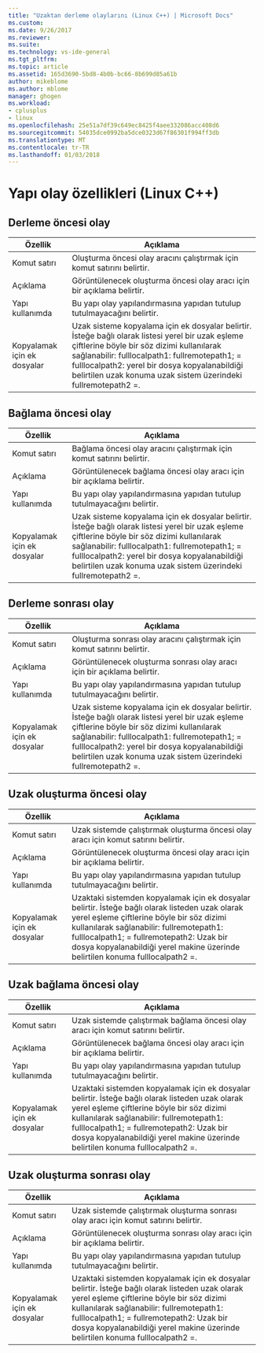 ```yaml
---
title: "Uzaktan derleme olaylarını (Linux C++) | Microsoft Docs"
ms.custom: 
ms.date: 9/26/2017
ms.reviewer: 
ms.suite: 
ms.technology: vs-ide-general
ms.tgt_pltfrm: 
ms.topic: article
ms.assetid: 165d3690-5bd8-4b0b-bc66-8b699d85a61b
author: mikeblome
ms.author: mblome
manager: ghogen
ms.workload:
- cplusplus
- linux
ms.openlocfilehash: 25e51a7df39c649ec8425f4aee332086acc408d6
ms.sourcegitcommit: 54035dce0992ba5dce0323d67f86301f994ff3db
ms.translationtype: MT
ms.contentlocale: tr-TR
ms.lasthandoff: 01/03/2018
---
```

# <a name="build-event-properties-linux-c"></a>Yapı olay özellikleri (Linux C++) 

## <a name="pre-build-event"></a>Derleme öncesi olay

Özellik | Açıklama
--- | ---
Komut satırı | Oluşturma öncesi olay aracını çalıştırmak için komut satırını belirtir.
Açıklama | Görüntülenecek oluşturma öncesi olay aracı için bir açıklama belirtir.
Yapı kullanımda | Bu yapı olay yapılandırmasına yapıdan tutulup tutulmayacağını belirtir.
Kopyalamak için ek dosyalar | Uzak sisteme kopyalama için ek dosyalar belirtir. İsteğe bağlı olarak listesi yerel bir uzak eşleme çiftlerine böyle bir söz dizimi kullanılarak sağlanabilir: fulllocalpath1: fullremotepath1; = fulllocalpath2: yerel bir dosya kopyalanabildiği belirtilen uzak konuma uzak sistem üzerindeki fullremotepath2 =.

## <a name="pre-link-event"></a>Bağlama öncesi olay

Özellik | Açıklama
--- | ---
Komut satırı | Bağlama öncesi olay aracını çalıştırmak için komut satırını belirtir.
Açıklama | Görüntülenecek bağlama öncesi olay aracı için bir açıklama belirtir.
Yapı kullanımda | Bu yapı olay yapılandırmasına yapıdan tutulup tutulmayacağını belirtir.
Kopyalamak için ek dosyalar | Uzak sisteme kopyalama için ek dosyalar belirtir. İsteğe bağlı olarak listesi yerel bir uzak eşleme çiftlerine böyle bir söz dizimi kullanılarak sağlanabilir: fulllocalpath1: fullremotepath1; = fulllocalpath2: yerel bir dosya kopyalanabildiği belirtilen uzak konuma uzak sistem üzerindeki fullremotepath2 =.

## <a name="post-build-event"></a>Derleme sonrası olay

Özellik | Açıklama
--- | ---
Komut satırı | Oluşturma sonrası olay aracını çalıştırmak için komut satırını belirtir.
Açıklama | Görüntülenecek oluşturma sonrası olay aracı için bir açıklama belirtir.
Yapı kullanımda | Bu yapı olay yapılandırmasına yapıdan tutulup tutulmayacağını belirtir.
Kopyalamak için ek dosyalar | Uzak sisteme kopyalama için ek dosyalar belirtir. İsteğe bağlı olarak listesi yerel bir uzak eşleme çiftlerine böyle bir söz dizimi kullanılarak sağlanabilir: fulllocalpath1: fullremotepath1; = fulllocalpath2: yerel bir dosya kopyalanabildiği belirtilen uzak konuma uzak sistem üzerindeki fullremotepath2 =.

## <a name="remote-pre-build-event"></a>Uzak oluşturma öncesi olay

Özellik | Açıklama
--- | ---
Komut satırı | Uzak sistemde çalıştırmak oluşturma öncesi olay aracı için komut satırını belirtir.
Açıklama | Görüntülenecek oluşturma öncesi olay aracı için bir açıklama belirtir.
Yapı kullanımda | Bu yapı olay yapılandırmasına yapıdan tutulup tutulmayacağını belirtir.
Kopyalamak için ek dosyalar | Uzaktaki sistemden kopyalamak için ek dosyalar belirtir. İsteğe bağlı olarak listeden uzak olarak yerel eşleme çiftlerine böyle bir söz dizimi kullanılarak sağlanabilir: fullremotepath1: fulllocalpath1; = fullremotepath2: Uzak bir dosya kopyalanabildiği yerel makine üzerinde belirtilen konuma fulllocalpath2 =.

## <a name="remote-pre-link-event"></a>Uzak bağlama öncesi olay

Özellik | Açıklama
--- | ---
Komut satırı | Uzak sistemde çalıştırmak bağlama öncesi olay aracı için komut satırını belirtir.
Açıklama | Görüntülenecek bağlama öncesi olay aracı için bir açıklama belirtir.
Yapı kullanımda | Bu yapı olay yapılandırmasına yapıdan tutulup tutulmayacağını belirtir.
Kopyalamak için ek dosyalar | Uzaktaki sistemden kopyalamak için ek dosyalar belirtir. İsteğe bağlı olarak listeden uzak olarak yerel eşleme çiftlerine böyle bir söz dizimi kullanılarak sağlanabilir: fullremotepath1: fulllocalpath1; = fullremotepath2: Uzak bir dosya kopyalanabildiği yerel makine üzerinde belirtilen konuma fulllocalpath2 =.

## <a name="remote-post-build-event"></a>Uzak oluşturma sonrası olay

Özellik | Açıklama
--- | ---
Komut satırı | Uzak sistemde çalıştırmak oluşturma sonrası olay aracı için komut satırını belirtir.
Açıklama | Görüntülenecek oluşturma sonrası olay aracı için bir açıklama belirtir.
Yapı kullanımda | Bu yapı olay yapılandırmasına yapıdan tutulup tutulmayacağını belirtir.
Kopyalamak için ek dosyalar | Uzaktaki sistemden kopyalamak için ek dosyalar belirtir. İsteğe bağlı olarak listeden uzak olarak yerel eşleme çiftlerine böyle bir söz dizimi kullanılarak sağlanabilir: fullremotepath1: fulllocalpath1; = fullremotepath2: Uzak bir dosya kopyalanabildiği yerel makine üzerinde belirtilen konuma fulllocalpath2 =.
